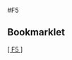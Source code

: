 #F5

## Bookmarklet

 [[ F5 ]](javascript:%20(function(){var%20timer=1000,title='F5%20::%20'+document.title,src=window.location.href,F5win,F5WinHead,F5WinBody,iframe,script,getDimentions,setDimentions;getDimentions=function(){var%20width,height;if(document.body&&document.body.offsetWidth){width=document.body.offsetWidth;height=document.body.offsetHeight;}%20if(document.compatMode=='CSS1Compat'&&document.documentElement&&document.documentElement.offsetWidth){width=document.documentElement.offsetWidth;height=document.documentElement.offsetHeight;}%20if(window.innerWidth&&window.innerHeight){width=window.innerWidth;height=window.innerHeight;}%20return[width,height];};setDimentions=function(){var%20iframe=F5win.document.getElementById('iframe1'),dim=getDimentions();iframe.style.width=dim[0];iframe.style.height=dim[1];};if(document.getElementById('iframe1')===null){F5win=window.open(),F5WinHead=F5win.document.head,F5WinBody=F5win.document.body,F5WinHead.innerHTML='<title>'+title+'</title><style>body{margin:0;overflow:hidden}</style>';iframe=document.createElement('iframe');iframe.id="iframe1";iframe.src=src;F5WinBody.appendChild(iframe);script=document.createElement('script');script.type="text/javascript";script.src='http://ulipreuss.eu/test/F5/f5.js';F5WinBody.appendChild(script);setDimentions();if(window.focus){F5win.focus();}%20F5win.onresize=setDimentions;F5win.onunload=function(){};document.close();}else{}})();)
